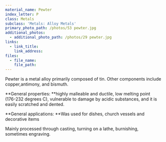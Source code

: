 ```yaml
---
material_name: Pewter
index_letter: P
class: Metals
subclass: 'Metals: Alloy Metals'
primary_photo_path: /photos/53 pewter.jpg
additional_photos:
  - additional_photo_path: /photos/29 pewter.jpg
links:
  - link_title:
    link_address:
files:
  - file_name:
    file_path:
---
```



Pewter is a metal alloy primarily composed of tin. Other components include copper,antimony, and bismuth.

**General properties:&nbsp;**highly malleable and ductile, low melting point (176-232 degrees C), vulnerable to damage by acidic substances, and it is easily scratched and dented.

**General applications:&nbsp;**Was used for dishes, church vessels and decorative items

Mainly processed through casting, turning on a lathe, burnishing, sometimes engraving.